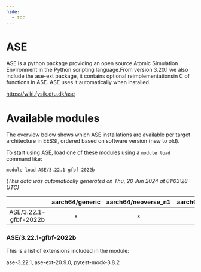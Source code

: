 ```yaml
---
hide:
  - toc
---
```


ASE
===


ASE is a python package providing an open source Atomic Simulation Environment in the Python scripting language.From version 3.20.1 we also include the ase-ext package, it contains optional reimplementationsin C of functions in ASE.  ASE uses it automatically when installed.

https://wiki.fysik.dtu.dk/ase
# Available modules


The overview below shows which ASE installations are available per target architecture in EESSI, ordered based on software version (new to old).

To start using ASE, load one of these modules using a `module load` command like:

```shell
module load ASE/3.22.1-gfbf-2022b
```

*(This data was automatically generated on Thu, 20 Jun 2024 at 01:03:28 UTC)*  

| |aarch64/generic|aarch64/neoverse_n1|aarch64/neoverse_v1|x86_64/generic|x86_64/amd/zen2|x86_64/amd/zen3|x86_64/intel/haswell|x86_64/intel/skylake_avx512|
| :---: | :---: | :---: | :---: | :---: | :---: | :---: | :---: | :---: |
|ASE/3.22.1-gfbf-2022b|x|x|x|x|x|x|x|x|


### ASE/3.22.1-gfbf-2022b

This is a list of extensions included in the module:

ase-3.22.1, ase-ext-20.9.0, pytest-mock-3.8.2